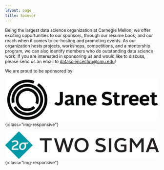 ```yaml
---
layout: page
title: Sponsor
---
```


Being the largest data science organization at Carnegie Mellon, we offer exciting opportunities to our sponsors, through our resume book, and our reach when it comes to co-hosting and promoting events. As our organization hosts projects, workshops, competitions, and a mentorship program, we can also identify members who do outstanding data science work. If you are interested in sponsoring us and would like to discuss, please send us an email to [datascienceclub@cmu.edu](mailto:datascienceclub@cmu.edu)!

We are proud to be sponsored by 

![](/img/sponsors/janest.png){:class="img-responsive"} 

![](/img/sponsors/twosigma.png){:class="img-responsive"} 


&nbsp;

